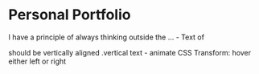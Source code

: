# Personal Portfolio

  I have a principle of always thinking outside the ...
    - Text of <nav> should be vertically aligned .vertical text
    - animate CSS Transform: hover either left or right

    
